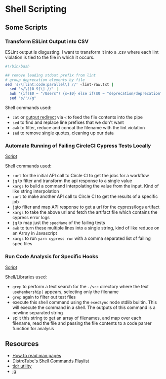 # Shell Scripting

## Some Scripts

### Transform ESLint Output into CSV

ESLint output is disgusting. I want to transform it into a .csv where each lint violation is tied to the file in which it occurs.

```sh
#!/bin/bash

## remove leading stdout prefix from lint
# group deprecation elements by file
sed 's/\[lint:code:parallel\] //' <lint-raw.txt |
  sed 's/\[[0-9]\] //' |
  awk '{if($0 ~ "/Users") {s=$0} else if($0 ~ "deprecation/deprecation") {printf "%s,%s\n", s, $3}}' |
  sed "s/'//g"
```

Shell commands used:
- `cat` or [output redirect](https://stackoverflow.com/questions/11710552/useless-use-of-cat) via `<` to feed the file contents into the pipe
- `sed` to find and replace line prefixes that we don't want
- `awk` to filter, reduce and concat the filename with the lint violation
- `sed` to remove single quotes, cleaning up our data

### Automate Running of Failing CircleCI Cypress Tests Locally

[Script](https://github.com/shipt/segway-next/blob/ab52e404d192c654b5231ef513418f35d0600238/scripts/run-failed-circle-cy-tests-locally.sh)

Shell commands used:
- `curl` for the initial API call to Circle CI to get the jobs for a workflow
- `jq` to filter and transform the api response to a single value
- `xargs` to build a command interpolating the value from the input. Kind of like string interpolation
- `curl` to make another API call to Circle CI to get the results of a specific job
- `jq`to filter and map API response to get a url for the cypress/logs artifact
- `xargs` to take the above url and fetch the artifact file which contains the cypress error logs
- `jq` to map just the `specName` of the failing tests
- `awk` to turn these multiple lines into a single string, kind of like reduce on an Array in Javascript
- `xargs` to run `yarn cypress run` with a comma separated list of failing spec files

### Run Code Analysis for Specific Hooks

[Script](https://github.com/shipt/segway-scripts/blob/5f06e2511f3e921fa12abc98165a565bc03576da/use_membership_analysis)

Shell/Libraries used:
- `grep` to perform a text search for the `./src` directory where the text `useMembership(` appears, selecting only the filename
- `grep` again to filter out test files
- execute this shell command using the `execSync` node stdlib builtin. This will execute the command in a shell. The outputs of this command is a newline separated string
- split this string to get an array of filenames, and map over each filename, read the file and passing the file contents to a code parser function for analysis

## Resources
- [How to read man pages](https://www.geeksforgeeks.org/man-command-in-linux-with-examples/)
- [DistroTube's Shell Commands Playlist](https://www.youtube.com/playlist?list=PL5--8gKSku174EnRTbP4DzU2W80Q1vqtm)
- [tldr utility](https://github.com/tldr-pages/tldr)
- [jq](https://jqlang.github.io/jq/)
